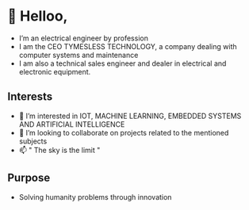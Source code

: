  # 👋 Helloo,
-   I’m an electrical engineer by profession
-   I am the CEO TYMESLESS TECHNOLOGY, a company dealing with computer systems and maintenance
-   I am also a technical sales engineer and dealer in electrical and electronic equipment.
## Interests
- 👀 I’m interested in IOT, MACHINE LEARNING, EMBEDDED SYSTEMS AND ARTIFICIAL INTELLIGENCE
- 💞️ I’m looking to collaborate on projects related to the mentioned subjects
- 📫 " The sky is the limit "
## Purpose
- Solving humanity problems through innovation

<!---
timothykipchumba/timotheengineer is a ✨ special ✨ repository because its `README.md` (this file) appears on your GitHub profile.
You can click the Preview link to take a look at your changes.
--->
